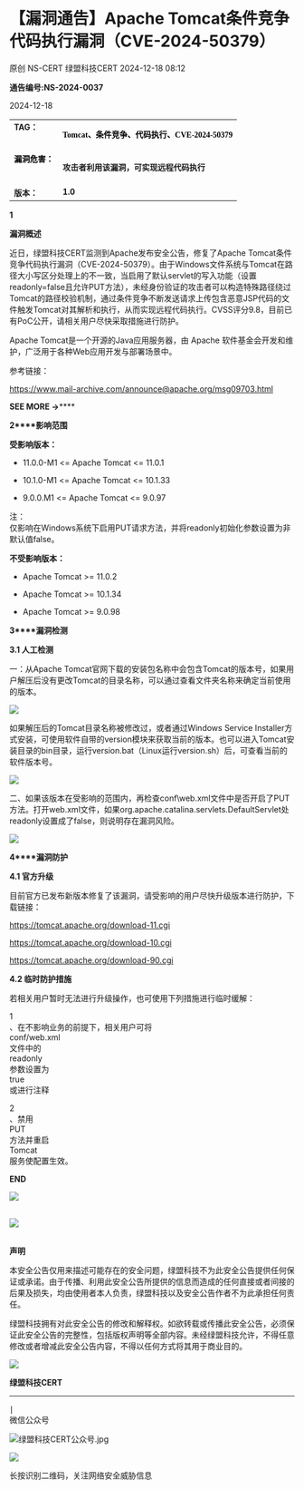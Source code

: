 #  【漏洞通告】Apache Tomcat条件竞争代码执行漏洞（CVE-2024-50379）   
原创 NS-CERT  绿盟科技CERT   2024-12-18 08:12  
  
**通告编号:NS-2024-0037**  
  
2024-12-18  
  
<table><tbody><tr><td style="margin: 5px 10px;border-color: rgb(216, 216, 216);word-break: break-all;" valign="top"><strong><span style="font-size: 14px;">TA</span></strong><strong><span style="font-size: 14px;">G：</span></strong></td><td style="margin: 5px 10px;border-color: rgb(216, 216, 216);word-break: break-all;" valign="top"><p style="vertical-align: inherit;line-height: 1.75em;font-size: 14px;color: rgb(0, 0, 0);font-family: 微软雅黑;"><strong style="caret-color: red;line-height: 1.57em;font-family:微软雅黑, &#34;Microsoft YaHei&#34;;">Tomcat、条件竞争、代码执行、CVE-2024-50379</strong></p></td></tr><tr><td style="margin: 5px 10px;border-color: rgb(216, 216, 216);word-break: break-all;" valign="top"><span style="color: rgb(0, 0, 0);"><strong><span style="font-size: 14px;">漏洞危害：</span></strong></span><span style="color: rgb(255, 0, 0);"><strong><span style="font-size: 14px;"></span></strong></span></td><td style="margin: 5px 10px;border-color: rgb(216, 216, 216);word-break: break-all;" valign="top"><p><strong style="caret-color: red;font-size: 14px;line-height: 1.57em;font-family:微软雅黑, &#34;Microsoft YaHei&#34;;">攻击者利用该漏洞，可实现远程代码执行</strong></p></td></tr><tr><td style="margin: 5px 10px;border-color: rgb(216, 216, 216);word-break: break-all;" valign="top"><strong><span style="font-size: 14px;">版本：</span></strong></td><td style="margin: 5px 10px;border-color: rgb(216, 216, 216);word-break: break-all;" valign="top"><strong><span style="font-size: 14px;">1.0<br/></span></strong></td></tr></tbody></table>  
  
**1**  
  
  
**漏洞概述**  
  
  
近日，绿盟科技CERT监测到Apache发布安全公告，修复了Apache Tomcat条件竞争代码执行漏洞（CVE-2024-50379）。由于Windows文件系统与Tomcat在路径大小写区分处理上的不一致，当启用了默认servlet的写入功能（设置readonly=false且允许PUT方法），未经身份验证的攻击者可以构造特殊路径绕过Tomcat的路径校验机制，通过条件竞争不断发送请求上传包含恶意JSP代码的文件触发Tomcat对其解析和执行，从而实现远程代码执行。CVSS评分9.8，目前已有PoC公开，请相关用户尽快采取措施进行防护。  
  
Apache Tomcat是一个开源的Java应用服务器，由 Apache 软件基金会开发和维护，广泛用于各种Web应用开发与部署场景中。  
  
  
参考链接：  
  
https://www.mail-archive.com/announce@apache.org/msg09703.html  
  
  
**SEE MORE →******  
  
**2****影响范围**  
  
**受影响版本：**  
  
- 11.0.0-M1 <= Apache Tomcat <= 11.0.1  
  
- 10.1.0-M1 <= Apache Tomcat <= 10.1.33  
  
- 9.0.0.M1 <= Apache Tomcat <= 9.0.97  
  
注：  
仅影响在Windows系统下启用PUT请求方法，并将readonly初始化参数设置为非默认值false。  
  
  
**不受影响版本：**  
  
- Apache Tomcat >= 11.0.2  
  
- Apache Tomcat >= 10.1.34  
  
- Apache Tomcat >= 9.0.98  
  
  
  
  
**3****漏洞检测**  
  
**3.1 人工检测**  
  
一：从Apache Tomcat官网下载的安装包名称中会包含Tomcat的版本号，如果用户解压后没有更改Tomcat的目录名称，可以通过查看文件夹名称来确定当前使用的版本。  
  
![](https://mmbiz.qpic.cn/mmbiz_png/VvfsuOanecrN4iacbBEeb42j1kSy3KDT2xN2Q0yOrK1ZAR3r7Ff2quIjAY7RAHhnfmg1tJcXzNicOH1U17c9PdRQ/640?wx_fmt=png&from=appmsg "")  
  
如果解压后的Tomcat目录名称被修改过，或者通过Windows Service Installer方式安装，可使用软件自带的version模块来获取当前的版本。也可以进入Tomcat安装目录的bin目录，运行version.bat（Linux运行version.sh）后，可查看当前的软件版本号。  
  
![](https://mmbiz.qpic.cn/mmbiz_png/VvfsuOanecrN4iacbBEeb42j1kSy3KDT2lQQnhGffR9X8BpIia0FEDGvhvUqiaSIkfwzTTxicIibkXfTP59Fia2TngYQ/640?wx_fmt=png&from=appmsg "")  
  
二、如果该版本在受影响的范围内，再检查conf\web.xml文件中是否开启了PUT方法。打开web.xml文件，如果org.apache.catalina.servlets.DefaultServlet处readonly设置成了false，则说明存在漏洞风险。  
  
![](https://mmbiz.qpic.cn/mmbiz_png/VvfsuOanecrN4iacbBEeb42j1kSy3KDT2SoNBhzUXdwF5RRylGgwX2WZG1x06oLOaWxfYl70qbfdn8lX0egBK5Q/640?wx_fmt=png&from=appmsg "")  
  
  
**4****漏洞防护**  
  
**4.1 官方升级**  
  
目前官方已发布新版本修复了该漏洞，请受影响的用户尽快升级版本进行防护，下载链接：  
  
https://tomcat.apache.org/download-11.cgi  
  
 https://tomcat.apache.org/download-10.cgi  
  
 https://tomcat.apache.org/download-90.cgi  
  
  
**4.2 临时防护措施**  
  
若相关用户暂时无法进行升级操作，也可使用下列措施进行临时缓解：  
  
1  
、在不影响业务的前提下，相关用户可将  
conf/web.xml  
文件中的  
readonly  
参数设置为  
true  
或进行注释  
  
2  
、禁用  
PUT  
方法并重启  
Tomcat  
服务使配置生效。  
  
  
  
**END**  
  
![](https://mmbiz.qpic.cn/mmbiz_png/qR4ORTNELImFwJM2rh6GKbnrurdFA28jJ8chUPyC1U6aW3jhenqEiaXkmeGVmfOnvAJy8j3My901JQ7emHaicYzA/640?wx_fmt=png "")  
           
  
![](https://mmbiz.qpic.cn/mmbiz_jpg/qR4ORTNELImFwJM2rh6GKbnrurdFA28jib7icfic0lJJHh3eLRpIXiaia08KqOSEibBsz64vlOH9aqicu3lmjccEeAFWQ/640?wx_fmt=jpeg "")  
          
  
**声明**  
  
本安全公告仅用来描述可能存在的安全问题，绿盟科技不为此安全公告提供任何保证或承诺。由于传播、利用此安全公告所提供的信息而造成的任何直接或者间接的后果及损失，均由使用者本人负责，绿盟科技以及安全公告作者不为此承担任何责任。              
  
绿盟科技拥有对此安全公告的修改和解释权。如欲转载或传播此安全公告，必须保证此安全公告的完整性，包括版权声明等全部内容。未经绿盟科技允许，不得任意修改或者增减此安全公告内容，不得以任何方式将其用于商业目的。              
  
![](https://mmbiz.qpic.cn/mmbiz_jpg/qR4ORTNELImFwJM2rh6GKbnrurdFA28jib7icfic0lJJHh3eLRpIXiaia08KqOSEibBsz64vlOH9aqicu3lmjccEeAFWQ/640?wx_fmt=jpeg "")  
  
  
**绿盟科技CERT**  
****  
∣  
微信公众号  
  
![](https://mmbiz.qpic.cn/mmbiz_jpg/VvfsuOanecrN4iacbBEeb42j1kSy3KDT2lSXtntG6CHgVrqwkGuXvxjia39CGNuicwiaibz8348VrhXoiaPKalgzTCOg/640?wx_fmt=jpeg&from=appmsg "绿盟科技CERT公众号.jpg")  
  
![](https://mmbiz.qpic.cn/mmbiz/Hu8hctxHqSW0nSJn8p8OHVEQwHicSwTibFJMBE650AxdzfISoeY8woe2QsgCINIBrccBOOUft2HuU0GsNQWibSG7g/640?wx_fmt=png "")  
  
长按识别二维码，关注网络安全威胁信息  
  
  
  
